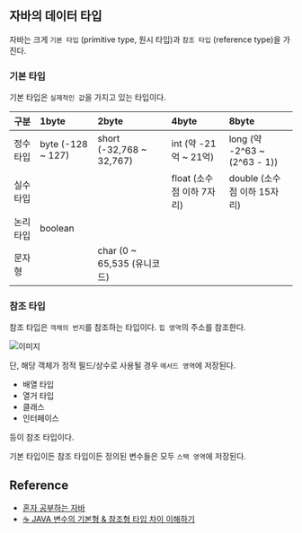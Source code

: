 ## 자바의 데이터 타입
자바는 크게 `기본 타입` (primitive type, 원시 타입)과 `참조 타입` (reference type)을 가진다.

### 기본 타입
기본 타입은 `실제적인 값`을 가지고 있는 타입이다.

| 구분    | 1byte             | 2byte                    | 4byte              | 8byte                       |
|:------|:------------------|:-------------------------|:-------------------|:----------------------------|
| 정수 타입 | byte (-128 ~ 127) | short (-32,768 ~ 32,767) | int (약 -21억 ~ 21억) | long (약 -2^63 ~ (2^63 - 1)) |
| 실수 타입 |                   |                          | float (소수점 이하 7자리) | double (소수점 이하 15자리)        |       |
| 논리 타입 | boolean           |                          |                    |                             |       |
 | 문자형   |                   | char (0 ~ 65,535 (유니코드)  |                    |                             |       | |

### 참조 타입
참조 타입은 `객체의 번지`를 참조하는 타입이다. `힙 영역`의 주소를 참조한다.

![이미지](https://file.notion.so/f/f/70d90254-d045-4fee-a2e5-1e2871afb357/ce7549bd-0957-47ce-ada0-aae6e9dc2a90/IMG_B2FC8073B0A1-1.jpeg?id=16ecb236-779f-4fc3-9613-fd37c312cf22&table=block&spaceId=70d90254-d045-4fee-a2e5-1e2871afb357&expirationTimestamp=1706695200000&signature=SxvkhJYFfK0N5xuCS_noKALpNDeMHcFIyneBd99dOmE&downloadName=IMG_B2FC8073B0A1-1.jpeg)

단, 해당 객체가 정적 필드/상수로 사용될 경우 `메서드 영역`에 저장된다.

* 배열 타입
* 열거 타입
* 클래스
* 인터페이스

등이 참조 타입이다.

기본 타입이든 참조 타입이든 정의된 변수들은 모두 `스택 영역`에 저장된다.
## Reference
* [혼자 공부하는 자바](https://hongong.hanbit.co.kr/%EC%9E%90%EB%B0%94/)
* [☕ JAVA 변수의 기본형 & 참조형 타입 차이 이해하기](https://inpa.tistory.com/entry/JAVA-☕-변수의-기본형-참조형-타입)

